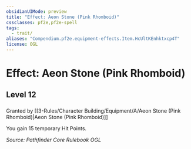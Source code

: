 ```yaml
---
obsidianUIMode: preview
title: "Effect: Aeon Stone (Pink Rhomboid)"
cssclasses: pf2e,pf2e-spell
tags:
  - trait/
aliases: "Compendium.pf2e.equipment-effects.Item.HcUltKEnhktxcp4T"
license: OGL
---
```

# Effect: Aeon Stone (Pink Rhomboid)
## Level 12
### 






Granted by [[3-Rules/Character Building/Equipment/A/Aeon Stone (Pink Rhomboid)|Aeon Stone (Pink Rhomboid)]]

You gain 15 temporary Hit Points.

*Source: Pathfinder Core Rulebook*
*OGL*